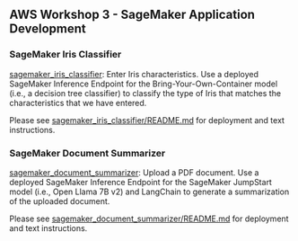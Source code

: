 ## AWS Workshop 3 - SageMaker Application Development

### SageMaker Iris Classifier

[sagemaker_iris_classifier](sagemaker_iris_classifier): Enter Iris characteristics. Use a deployed SageMaker Inference Endpoint for the Bring-Your-Own-Container model (i.e., a decision tree classifier) to classify the type of Iris that matches the characteristics that we have entered.

Please see [sagemaker_iris_classifier/README.md](sagemaker_iris_classifier/README.md) for deployment and text instructions.

### SageMaker Document Summarizer

[sagemaker_document_summarizer](sagemaker_document_summarizer): Upload a PDF document. Use a deployed SageMaker Inference Endpoint for the SageMaker JumpStart model (i.e., Open Llama 7B v2) and LangChain to generate a summarization of the uploaded document.

Please see [sagemaker_document_summarizer/README.md](sagemaker_document_summarizer/README.md) for deployment and text instructions.
